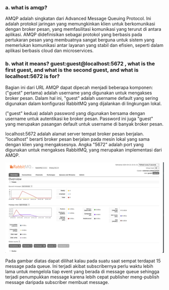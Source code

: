 ### a. what is amqp?
AMQP adalah singkatan dari Advanced Message Queuing Protocol. Ini adalah protokol jaringan yang memungkinkan klien untuk berkomunikasi dengan broker pesan, yang memfasilitasi komunikasi yang terurut di antara aplikasi. AMQP didefinisikan sebagai protokol yang berbasis pada pertukaran pesan yang membuatnya sangat berguna untuk sistem yang memerlukan komunikasi antar layanan yang stabil dan efisien, seperti dalam aplikasi berbasis cloud dan microservices.

### b.  what it means? guest:guest@localhost:5672 , what is the first guest, and what is the second guest, and what is localhost:5672 is for?
Bagian ini dari URL AMQP dapat dipecah menjadi beberapa komponen:
("guest" pertama) adalah username yang digunakan untuk mengakses broker pesan. Dalam hal ini, "guest" adalah username default yang sering digunakan dalam konfigurasi RabbitMQ yang dijalankan di lingkungan lokal.

("guest" kedua) adalah password yang digunakan bersama dengan username untuk autentikasi ke broker pesan. Password ini juga "guest" yang merupakan pasangan default untuk username di banyak broker pesan.

localhost:5672 adalah alamat server tempat broker pesan berjalan. "localhost" berarti broker pesan berjalan pada mesin lokal yang sama dengan klien yang mengaksesnya. Angka "5672" adalah port yang digunakan untuk mengakses RabbitMQ, yang merupakan implementasi dari AMQP.

![queue](image.png)

Pada gambar diatas dapat dilihat kalau pada suatu saat sempat terdapat 15 message pada queue. Ini terjadi akibat subscribernya perlu waktu lebih lama untuk mengelola tiap event yang berada di message queue sehingga terjadi penumpukkan message karena lebih cepat publisher meng-publish message daripada subscriber membuat message. 

